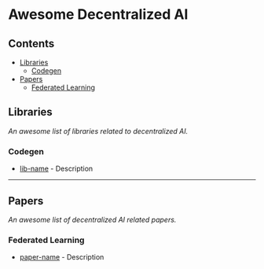 # Awesome Decentralized AI

## Contents
- [Libraries](#libraries)
  - [Codegen](#codegen)
- [Papers](#papers)
  - [Federated Learning](#federated-learning)

## Libraries
*An awesome list of libraries related to decentralized AI.*

### Codegen
 * [lib-name](https://github.com/vapor/fluent](https://www.techopedia.com/definition/decentralized-ai-dai)) - Description

---

## Papers
*An awesome list of decentralized AI related papers.*

### Federated Learning 
 * [paper-name](https://github.com/vapor/fluent](https://www.techopedia.com/definition/decentralized-ai-dai)https://www.techopedia.com/definition/decentralized-ai-dai) - Description
